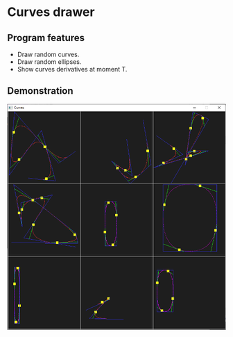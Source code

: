 # Curves drawer
## Program features
- Draw random curves.
- Draw random ellipses.
- Show curves derivatives at moment T.

## Demonstration
![Curves](https://github.com/hypercyclist/Cpp_2d_curves/blob/master/curves.png)